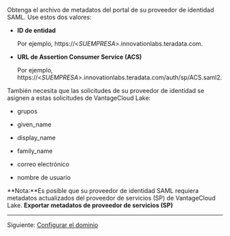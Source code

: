 Obtenga el archivo de metadatos del portal de su proveedor de identidad SAML. Use estos dos valores:

-   **ID de entidad**

    Por ejemplo, https://<*SUEMPRESA*>.innovationlabs.teradata.com.


-   **URL de Assertion Consumer Service (ACS)**

    Por ejemplo, https://<*SUEMPRESA*>.innovationlabs.teradata.com/auth/sp/ACS.saml2.


También necesita que las solicitudes de su proveedor de identidad se asignen a estas solicitudes de VantageCloud Lake:

-   grupos


-   given_name


-   display_name


-   family_name


-   correo electrónico


-   nombre de usuario


**Nota:**Es posible que su proveedor de identidad SAML requiera metadatos actualizados del proveedor de servicios (SP) de VantageCloud Lake. **Exportar metadatos de proveedor de servicios (SP)**

---

Siguiente: [Configurar el dominio](ruf1680184116601.md)

